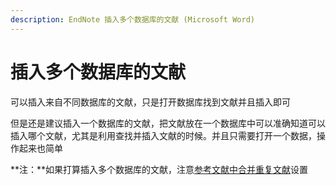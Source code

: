```yaml
---
description: EndNote 插入多个数据库的文献 (Microsoft Word)
---
```


# 插入多个数据库的文献

可以插入来自不同数据库的文献，只是打开数据库找到文献并且插入即可

但是还是建议插入一个数据库的文献，把文献放在一个数据库中可以准确知道可以插入哪个文献，尤其是利用查找并插入文献的时候。并且只需要打开一个数据，操作起来也简单

**注：**如果打算插入多个数据库的文献，注意[参考文献中合并重复文献](../18Prefs/Formatting.htm)设置

